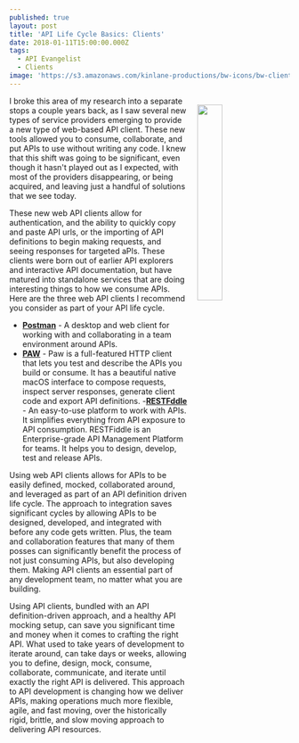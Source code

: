 ```yaml
---
published: true
layout: post
title: 'API Life Cycle Basics: Clients'
date: 2018-01-11T15:00:00.000Z
tags:
  - API Evangelist
  - Clients
image: 'https://s3.amazonaws.com/kinlane-productions/bw-icons/bw-client.png'
---
```

<p><img src="https://s3.amazonaws.com/kinlane-productions/bw-icons/bw-client.png" align="right" width="30%" style="padding: 15px;" /></p>I broke this area of my research into a separate stops a couple years back, as I saw several new types of service providers emerging to provide a new type of web-based API client. These new tools allowed you to consume, collaborate, and put APIs to use without writing any code. I knew that this shift was going to be significant, even though it hasn't played out as I expected, with most of the providers disappearing, or being acquired, and leaving just a handful of solutions that we see today.

These new web API clients allow for authentication, and the ability to quickly copy and paste API urls, or the importing of API definitions to begin making requests, and seeing responses for targeted aPIs. These clients were born out of earlier API explorers and interactive API documentation, but have matured into standalone services that are doing interesting things to how we consume APIs. Here are the three web API clients I recommend you consider as part of your API life cycle.

- [**Postman**](https://www.getpostman.com/) - A desktop and web client for working with and collaborating in a team environment around APIs.
- [**PAW**](https://paw.cloud/) - Paw is a full-featured HTTP client that lets you test and describe the APIs you build or consume. It has a beautiful native macOS interface to compose requests, inspect server responses, generate client code and export API definitions.
-[**RESTFddle**](http://www.restfiddle.com/) - An easy-to-use platform to work with APIs. It simplifies everything from API exposure to API consumption. RESTFiddle is an Enterprise-grade API Management Platform for teams. It helps you to design, develop, test and release APIs.

Using web API clients allows for APIs to be easily defined, mocked, collaborated around, and leveraged as part of an API definition driven life cycle. The approach to integration saves significant cycles by allowing APIs to be designed, developed, and integrated with before any code gets written. Plus, the team and collaboration features that many of them posses can significantly benefit the process of not just consuming APIs, but also developing them. Making API clients an essential part of any development team, no matter what you are building.

Using API clients, bundled with an API definition-driven approach, and a healthy API mocking setup, can save you significant time and money when it comes to crafting the right API. What used to take years of development to iterate around, can take days or weeks, allowing you to define, design, mock, consume, collaborate, communicate, and iterate until exactly the right API is delivered. This approach to API development is changing how we deliver APIs, making operations much more flexible, agile, and fast moving, over the historically rigid, brittle, and slow moving approach to delivering API resources.
